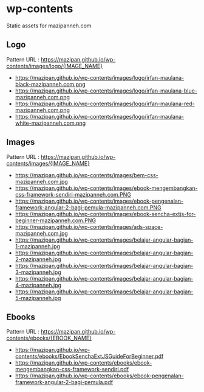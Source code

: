 # wp-contents
Static assets for mazipanneh.com


## Logo
Pattern URL : https://mazipan.github.io/wp-contents/images/logo/{IMAGE_NAME}

+ https://mazipan.github.io/wp-contents/images/logo/irfan-maulana-black-mazipanneh.com.png
+ https://mazipan.github.io/wp-contents/images/logo/irfan-maulana-blue-mazipanneh.com.png
+ https://mazipan.github.io/wp-contents/images/logo/irfan-maulana-red-mazipanneh.com.png
+ https://mazipan.github.io/wp-contents/images/logo/irfan-maulana-white-mazipanneh.com.png

## Images
Pattern URL : https://mazipan.github.io/wp-contents/images/{IMAGE_NAME}

+ https://mazipan.github.io/wp-contents/images/bem-css-mazipanneh.com.jpg
+ https://mazipan.github.io/wp-contents/images/ebook-mengembangkan-css-framework-sendiri-mazipanneh.com.PNG
+ https://mazipan.github.io/wp-contents/images/ebook-pengenalan-framework-angular-2-bagi-pemula-mazipanneh.com.PNG
+ https://mazipan.github.io/wp-contents/images/ebook-sencha-extjs-for-beginner-mazipanneh.com.PNG
+ https://mazipan.github.io/wp-contents/images/ads-space-mazipanneh.com.jpg
+ https://mazipan.github.io/wp-contents/images/belajar-angular-bagian-1-mazipanneh.jpg
+ https://mazipan.github.io/wp-contents/images/belajar-angular-bagian-2-mazipanneh.jpg
+ https://mazipan.github.io/wp-contents/images/belajar-angular-bagian-3-mazipanneh.jpg
+ https://mazipan.github.io/wp-contents/images/belajar-angular-bagian-4-mazipanneh.jpg
+ https://mazipan.github.io/wp-contents/images/belajar-angular-bagian-5-mazipanneh.jpg

## Ebooks
Pattern URL : https://mazipan.github.io/wp-contents/ebooks/{EBOOK_NAME}

+ https://mazipan.github.io/wp-contents/ebooks/EbookSenchaExtJSGuideForBeginner.pdf
+ https://mazipan.github.io/wp-contents/ebooks/ebook-mengembangkan-css-framework-sendiri.pdf
+ https://mazipan.github.io/wp-contents/ebooks/ebook-pengenalan-framework-angular-2-bagi-pemula.pdf

